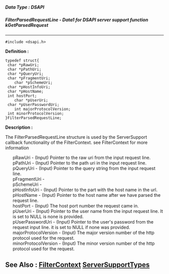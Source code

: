 ##### Data Type : DSAPI
##### FilterParsedRequestLine - Data1 for DSAPI server support function kGetParsedRequest
---
```
#include <dsapi.h>
```

**Definition :**
```
typedef struct{
 char *pRawUri;
 char *pPathUri;
 char *pQueryUri;
 char *pFragmentUri;
	char *pSchemeUri;
 char *pHostInfoUri;
 char *pHostName;
 int hostPort;
	char *pUserUri;
 char *pUserPasswordUri;
	int majorProtocolVersion;
 int minorProtocolVersion;
}FilterParsedRequestLine;
```

**Description :**

The FilterParsedRequestLine structure is used by the ServerSupport callback functionality of the FilterContext.  see FilterContext for more information<br>

<ul>pRawUri	- (Input)  Pointer to the raw uri from the input request line.<br>
pPathUri	- (Input)  Pointer to the path uri in the input request line.<br>
pQueryUri	- (Input)  Pointer to the query string from the input request line.<br>
pFragmentUri	- <br>
pSchemeUri	- <br>
pHostInfoUri	- (Input)  Pointer to the part with the host name in the url.<br>
pHostName	- (Input)  Pointer to the host name after we have parsed the request line.<br>
hostPort	- (Input)  The host port number the request came in.<br>
pUserUri	- (Input)  Pointer to the user name from the input request line. It is set to NULL is none is provided.<br>
pUserPasswordUri	- (Input)  Pointer to the user's password from the request input line. it is set to NULL if none was provided.<br>
majorProtocolVersion	- (Input)  The major version number of the http protocol used for the request.<br>
minorProtocolVersion	- (Input)  The minor version number of the http protocol used for the request.</ul>



**See Also :**
[FilterContext](/domino-c-api-docs/reference/Data/FilterContext)
[ServerSupportTypes](/domino-c-api-docs/reference/Data/ServerSupportTypes)
---
